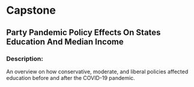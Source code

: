 # Capstone
## Party Pandemic Policy Effects On States Education And Median Income
### Description:
An overview on how conservative, moderate, and liberal policies affected education before and after the COVID-19 pandemic.

